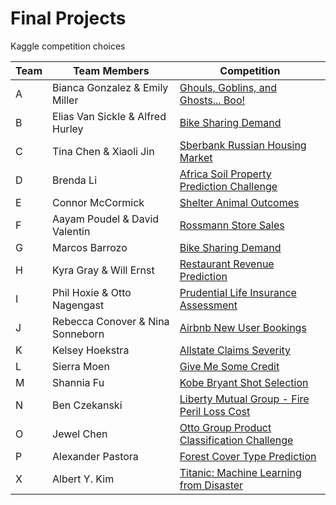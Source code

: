 # Final Projects

Kaggle competition choices

Team  | Team Members | Competition
------------- | ------------- | -------------
A | Bianca Gonzalez & Emily Miller | <a target="_blank" class="page-link" href="https://www.kaggle.com/c/ghouls-goblins-and-ghosts-boo/">Ghouls, Goblins, and Ghosts... Boo!</a>
B | Elias Van Sickle & Alfred Hurley | <a target="_blank" class="page-link" href="https://www.kaggle.com/c/bike-sharing-demand/">Bike Sharing Demand</a>
C | Tina Chen & Xiaoli Jin | <a target="_blank" class="page-link" href="https://www.kaggle.com/c/sberbank-russian-housing-market/">Sberbank Russian Housing Market</a>
D | Brenda Li | <a target="_blank" class="page-link" href="https://www.kaggle.com/c/afsis-soil-properties/">Africa Soil Property Prediction Challenge</a>
E | Connor McCormick | <a target="_blank" class="page-link" href="https://www.kaggle.com/c/shelter-animal-outcomes/">Shelter Animal Outcomes</a>
F | Aayam Poudel & David Valentin | <a target="_blank" class="page-link" href="https://www.kaggle.com/c/rossmann-store-sales/">Rossmann Store Sales</a>
G | Marcos Barrozo | <a target="_blank" class="page-link" href="https://www.kaggle.com/c/bike-sharing-demand/">Bike Sharing Demand</a>
H | Kyra Gray & Will Ernst | <a target="_blank" class="page-link" href="https://www.kaggle.com/c/restaurant-revenue-prediction/">Restaurant Revenue Prediction</a>
I | Phil Hoxie & Otto Nagengast | <a target="_blank" class="page-link" href="https://www.kaggle.com/c/prudential-life-insurance-assessment/">Prudential Life Insurance Assessment</a>
J | Rebecca Conover & Nina Sonneborn | <a target="_blank" class="page-link" href="https://www.kaggle.com/c/airbnb-recruiting-new-user-bookings/">Airbnb New User Bookings</a>
K | Kelsey Hoekstra | <a target="_blank" class="page-link" href="https://www.kaggle.com/c/allstate-claims-severity/">Allstate Claims Severity</a>
L | Sierra Moen | <a target="_blank" class="page-link" href="https://www.kaggle.com/c/GiveMeSomeCredit/">Give Me Some Credit</a>
M | Shannia Fu | <a target="_blank" class="page-link" href="https://www.kaggle.com/c/kobe-bryant-shot-selection/">Kobe Bryant Shot Selection</a>
N | Ben Czekanski | <a target="_blank" class="page-link" href="https://www.kaggle.com/c/liberty-mutual-fire-peril/">Liberty Mutual Group - Fire Peril Loss Cost</a>
O | Jewel Chen | <a target="_blank" class="page-link" href="https://www.kaggle.com/c/otto-group-product-classification-challenge/">Otto Group Product Classification Challenge</a>
P | Alexander Pastora | <a target="_blank" class="page-link" href="https://www.kaggle.com/c/forest-cover-type-prediction/">Forest Cover Type Prediction</a>
X | Albert Y. Kim | <a target="_blank" class="page-link" href="https://www.kaggle.com/c/titanic">Titanic: Machine Learning from Disaster</a>


